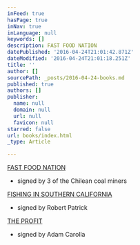 ```yaml
---
inFeed: true
hasPage: true
inNav: true
inLanguage: null
keywords: []
description: FAST FOOD NATION
datePublished: '2016-04-24T21:01:42.871Z'
dateModified: '2016-04-24T21:01:18.251Z'
title: ''
author: []
sourcePath: _posts/2016-04-24-books.md
published: true
authors: []
publisher:
  name: null
  domain: null
  url: null
  favicon: null
starred: false
url: books/index.html
_type: Article

---
```

[FAST FOOD NATION][0]

* signed by 3 of the Chilean coal miners

[FISHING IN SOUTHERN CALIFORNIA][1]

* signed by Robert Patrick

[THE PROFIT][2]

* signed by Adam Carolla

[0]: https://thegrid.ai/books-signed-by-people-who-didn-t-write-them/fast-food-nation/
[1]: https://thegrid.ai/books-signed-by-people-who-didn-t-write-them/fishing-in-southern-california/
[2]: https://thegrid.ai/books-signed-by-people-who-didn-t-write-them/the-prophet/